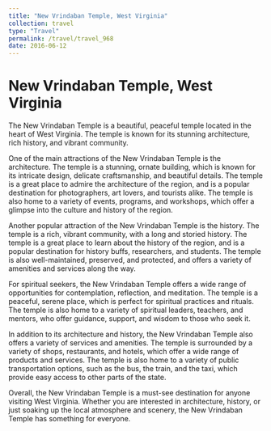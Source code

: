 ```yaml
---
title: "New Vrindaban Temple, West Virginia"
collection: travel
type: "Travel"
permalink: /travel/travel_968
date: 2016-06-12
---
```


# New Vrindaban Temple, West Virginia
The New Vrindaban Temple is a beautiful, peaceful temple located in the heart of West Virginia. The temple is known for its stunning architecture, rich history, and vibrant community.

One of the main attractions of the New Vrindaban Temple is the architecture. The temple is a stunning, ornate building, which is known for its intricate design, delicate craftsmanship, and beautiful details. The temple is a great place to admire the architecture of the region, and is a popular destination for photographers, art lovers, and tourists alike. The temple is also home to a variety of events, programs, and workshops, which offer a glimpse into the culture and history of the region.

Another popular attraction of the New Vrindaban Temple is the history. The temple is a rich, vibrant community, with a long and storied history. The temple is a great place to learn about the history of the region, and is a popular destination for history buffs, researchers, and students. The temple is also well-maintained, preserved, and protected, and offers a variety of amenities and services along the way.

For spiritual seekers, the New Vrindaban Temple offers a wide range of opportunities for contemplation, reflection, and meditation. The temple is a peaceful, serene place, which is perfect for spiritual practices and rituals. The temple is also home to a variety of spiritual leaders, teachers, and mentors, who offer guidance, support, and wisdom to those who seek it.

In addition to its architecture and history, the New Vrindaban Temple also offers a variety of services and amenities. The temple is surrounded by a variety of shops, restaurants, and hotels, which offer a wide range of products and services. The temple is also home to a variety of public transportation options, such as the bus, the train, and the taxi, which provide easy access to other parts of the state.

Overall, the New Vrindaban Temple is a must-see destination for anyone visiting West Virginia. Whether you are interested in architecture, history, or just soaking up the local atmosphere and scenery, the New Vrindaban Temple has something for everyone.
